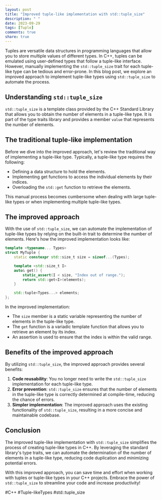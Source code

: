 ```yaml
---
layout: post
title: "Improved tuple-like implementation with std::tuple_size"
description: " "
date: 2023-09-29
tags: [Tuple]
comments: true
share: true
---
```


Tuples are versatile data structures in programming languages that allow you to store multiple values of different types. In C++, tuples can be emulated using user-defined types that follow a tuple-like interface. However, manually implementing the `std::tuple_size` trait for each tuple-like type can be tedious and error-prone. In this blog post, we explore an improved approach to implement tuple-like types using `std::tuple_size` to automate the process.

## Understanding `std::tuple_size`

`std::tuple_size` is a template class provided by the C++ Standard Library that allows you to obtain the number of elements in a tuple-like type. It is part of the type traits library and provides a member `value` that represents the number of elements.

## The traditional tuple-like implementation

Before we dive into the improved approach, let's review the traditional way of implementing a tuple-like type. Typically, a tuple-like type requires the following:

- Defining a data structure to hold the elements.
- Implementing get functions to access the individual elements by their indices.
- Overloading the `std::get` function to retrieve the elements.

This manual process becomes cumbersome when dealing with large tuple-like types or when implementing multiple tuple-like types.

## The improved approach

With the use of `std::tuple_size`, we can automate the implementation of tuple-like types by relying on the built-in trait to determine the number of elements. Here's how the improved implementation looks like:

```cpp
template <typename... Types>
struct MyTuple {
    static constexpr std::size_t size = sizeof...(Types);

    template <std::size_t I>
    auto& get() {
        static_assert(I < size, "Index out of range.");
        return std::get<I>(elements);
    }

    std::tuple<Types...> elements;
};
```

In the improved implementation:
- The `size` member is a static variable representing the number of elements in the tuple-like type.
- The `get` function is a variadic template function that allows you to retrieve an element by its index.
- An assertion is used to ensure that the index is within the valid range.

## Benefits of the improved approach

By utilizing `std::tuple_size`, the improved approach provides several benefits:

1. **Code reusability**: You no longer need to write the `std::tuple_size` implementation for each tuple-like type.
2. **Error prevention**: `std::tuple_size` ensures that the number of elements in the tuple-like type is correctly determined at compile-time, reducing the chance of errors.
3. **Simpler implementation**: The improved approach uses the existing functionality of `std::tuple_size`, resulting in a more concise and maintainable codebase.

## Conclusion

The improved tuple-like implementation with `std::tuple_size` simplifies the process of creating tuple-like types in C++. By leveraging the standard library's type traits, we can automate the determination of the number of elements in a tuple-like type, reducing code duplication and minimizing potential errors.

With this improved approach, you can save time and effort when working with tuples or tuple-like types in your C++ projects. Embrace the power of `std::tuple_size` to streamline your code and increase productivity!

\#C++ #Tuple-likeTypes #std::tuple_size